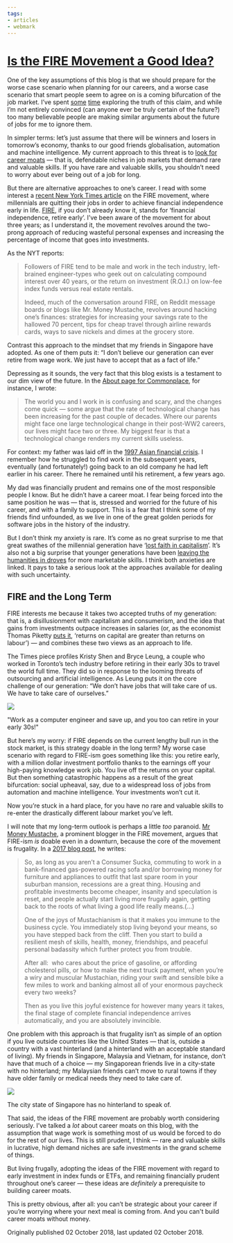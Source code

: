```yaml
---
tags:
- articles
- webmark
---
```

   
# [Is the FIRE Movement a Good Idea?](https://commoncog.com/is-the-fire-movement-a-good-idea/)   
   
One of the key assumptions of this blog is that we should prepare for the worse case scenario when planning for our careers, and a worse case scenario that smart people seem to agree on is a coming bifurcation of the job market. I’ve spent [some](https://commoncog.com/average-is-over/) [time](https://commoncog.com/the-new-geography-of-jobs/) exploring the truth of this claim, and while I’m not entirely convinced (can anyone ever be truly certain of the future?) too many believable people are making similar arguments about the future of jobs for me to ignore them.   
   
In simpler terms: let’s just assume that there will be winners and losers in tomorrow’s economy, thanks to our good friends globalisation, automation and machine intelligence. My current approach to this threat is to [look for career moats](https://commoncog.com/if-you-want-a-great-career-go-after-rare-valuable-skills/) — that is, defendable niches in job markets that demand rare and valuable skills. If you have rare and valuable skills, you shouldn’t need to worry about ever being out of a job for long.   
   
But there are alternative approaches to one’s career. I read with some interest a [recent New York Times article](https://www.nytimes.com/2018/09/01/style/fire-financial-independence-retire-early.html) on the FIRE movement, where millennials are quitting their jobs in order to achieve financial independence early in life. [FIRE](https://www.nytimes.com/2018/09/11/style/what-is-fire-financial-independence-retire-early.html), if you don’t already know it, stands for ‘financial independence, retire early’. I’ve been aware of the movement for about three years; as I understand it, the movement revolves around the two-prong approach of reducing wasteful personal expenses and increasing the percentage of income that goes into investments.   
   
As the NYT reports:   
   
> Followers of FIRE tend to be male and work in the tech industry, left-brained engineer-types who geek out on calculating compound interest over 40 years, or the return on investment (R.O.I.) on low-fee index funds versus real estate rentals.   
>    
> Indeed, much of the conversation around FIRE, on Reddit message boards or blogs like Mr. Money Mustache, revolves around hacking one’s finances: strategies for increasing your savings rate to the hallowed 70 percent, tips for cheap travel through airline rewards cards, ways to save nickels and dimes at the grocery store.   
   
Contrast this approach to the mindset that my friends in Singapore have adopted. As one of them puts it: “I don’t believe our generation can ever retire from wage work. We just have to accept that as a fact of life.”   
   
Depressing as it sounds, the very fact that this blog exists is a testament to our dim view of the future. In the [About page for Commonplace](https://commoncog.com/about/), for instance, I wrote:   
   
> The world you and I work in is confusing and scary, and the changes come quick — some argue that the rate of technological change has been increasing for the past couple of decades. Where our parents might face one large technological change in their post-WW2 careers, our lives might face two or three. My biggest fear is that a technological change renders my current skills useless.   
   
For context: my father was laid off in the [1997 Asian financial crisis](https://en.wikipedia.org/wiki/1997_Asian_financial_crisis). I remember how he struggled to find work in the subsequent years, eventually (and fortunately!) going back to an old company he had left earlier in his career. There he remained until his retirement, a few years ago.   
   
My dad was financially prudent and remains one of the most responsible people I know. But he didn’t have a career moat. I fear being forced into the same position he was — that is, stressed and worried for the future of his career, and with a family to support. This is a fear that I think some of my friends find unfounded, as we live in one of the great golden periods for software jobs in the history of the industry.   
   
But I don’t think my anxiety is rare. It’s come as no great surprise to me that great swathes of the millennial generation have ‘[lost faith in capitalism](https://theconversation.com/todays-youth-reject-capitalism-but-what-do-they-want-to-replace-it-94247)’. It’s also not a big surprise that younger generations have been [leaving the humanities in droves](http://sappingattention.blogspot.com/2018/07/mea-culpa-there-is-crisis-in-humanities.html) for more marketable skills. I think both anxieties are linked. It pays to take a serious look at the approaches available for dealing with such uncertainty.   
   
## FIRE and the Long Term   
   
FIRE interests me because it takes two accepted truths of my generation: that is, a disillusionment with capitalism and consumerism, and the idea that gains from investments outpace increases in salaries (or, as the economist Thomas Piketty [puts it](https://en.wikipedia.org/wiki/Capital_in_the_Twenty-First_Century), ‘returns on capital are greater than returns on labour’) — and combines these two views as an approach to life.   
   
The Times piece profiles Kristy Shen and Bryce Leung, a couple who worked in Toronto’s tech industry before retiring in their early 30s to travel the world full time. They did so in response to the looming threats of outsourcing and artificial intelligence. As Leung puts it on the core challenge of our generation: “We don’t have jobs that will take care of us. We have to take care of ourselves.”   
   
![](https://commoncog.com/content/images/2018/10/ex1-no-home-retire-couple-150816.jpg)   
   
"Work as a computer engineer and save up, and you too can retire in your early 30s!"   
   
But here’s my worry: if FIRE depends on the current lengthy bull run in the stock market, is this strategy doable in the long term? My worse case scenario with regard to FIRE-ism goes something like this: you retire early, with a million dollar investment portfolio thanks to the earnings off your high-paying knowledge work job. You live off the returns on your capital. But then something catastrophic happens as a result of the great bifurcation: social upheaval, say, due to a widespread loss of jobs from automation and machine intelligence. Your investments won’t cut it.   
   
Now you’re stuck in a hard place, for you have no rare and valuable skills to re-enter the drastically different labour market you’ve left.   
   
I will note that my long-term outlook is perhaps a little *too* paranoid. [Mr Money Mustache](https://www.mrmoneymustache.com/), a prominent blogger in the FIRE movement, argues that FIRE-ism *is* doable even in a downturn, because the core of the movement is frugality. In a [2017 blog post](http://www.mrmoneymustache.com/2017/06/20/next-recession/), he writes:   
   
> So, as long as you aren’t a Consumer Sucka, commuting to work in a bank-financed gas-powered racing sofa and/or borrowing money for furniture and appliances to outfit that last spare room in your suburban mansion, recessions are a great thing. Housing and profitable investments become cheaper, insanity and speculation is reset, and people actually start living more frugally again, getting back to the roots of what living a good life really means.(…)   
>    
> One of the joys of Mustachianism is that it makes you immune to the business cycle. You immediately stop living beyond your means, so you have stepped back from the cliff. Then you start to build a resilient mesh of skills, health, money, friendships, and peaceful personal badassity which further protect you from trouble.   
>    
> After all:  who cares about the price of gasoline, or affording cholesterol pills, or how to make the next truck payment, when you’re a wiry and muscular Mustachian, riding your swift and sensible bike a few miles to work and banking almost all of your enormous paycheck every two weeks?   
>    
> Then as you live this joyful existence for however many years it takes, the final stage of complete financial independence arrives automatically, and you are absolutely invincible.   
   
One problem with this approach is that frugality isn’t as simple of an option if you live outside countries like the United States — that is, outside a country with a vast hinterland (and a hinterland with an acceptable standard of living). My friends in Singapore, Malaysia and Vietnam, for instance, don’t have that much of a choice — my Singaporean friends live in a city-state with no hinterland; my Malaysian friends can’t move to rural towns if they have older family or medical needs they need to take care of.   
   
![](https://commoncog.com/content/images/2018/10/r-h-lee-616301-unsplash--1-.jpg)   
   
The city state of Singapore has no hinterland to speak of.   
   
That said, the ideas of the FIRE movement are probably worth considering seriously. I’ve talked a *lot* about career moats on this blog, with the assumption that wage work is something most of us would be forced to do for the rest of our lives. This is still prudent, I think — rare and valuable skills in lucrative, high demand niches are safe investments in the grand scheme of things.   
   
But living frugally, adopting the ideas of the FIRE movement with regard to early investment in index funds or ETFs, and remaining financially prudent throughout one’s career — these ideas are *definitely* a prerequisite to building career moats.   
   
This is pretty obvious, after all: you can’t be strategic about your career if you’re worrying where your next meal is coming from. And you can't build career moats without money.   
   
Originally published 02 October 2018, last updated 02 October 2018.
